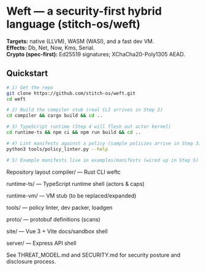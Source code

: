 # Weft — a security-first hybrid language (stitch-os/weft)

**Targets:** native (LLVM), WASM (WASI), and a fast dev VM.  
**Effects:** Db, Net, Now, Kms, Serial.  
**Crypto (spec-first):** Ed25519 signatures; XChaCha20-Poly1305 AEAD.

## Quickstart

```bash
# 1) Get the repo
git clone https://github.com/stitch-os/weft.git
cd weft

# 2) Build the compiler stub (real CLI arrives in Step 2)
cd compiler && cargo build && cd ..

# 3) TypeScript runtime (Step 4 will flesh out actor kernel)
cd runtime-ts && npm ci && npm run build && cd ..

# 4) Lint manifests against a policy (sample policies arrive in Step 3)
python3 tools/policy_linter.py --help

# 5) Example manifests live in examples/manifests (wired up in Step 5)
```

Repository layout
compiler/ — Rust CLI weftc

runtime-ts/ — TypeScript runtime shell (actors & caps)

runtime-vm/ — VM stub (to be replaced/expanded)

tools/ — policy linter, dev packer, loadgen

proto/ — protobuf definitions (scans)

site/ — Vue 3 + Vite docs/sandbox shell

server/ — Express API shell

See THREAT_MODEL.md and SECURITY.md for security posture and disclosure process.
